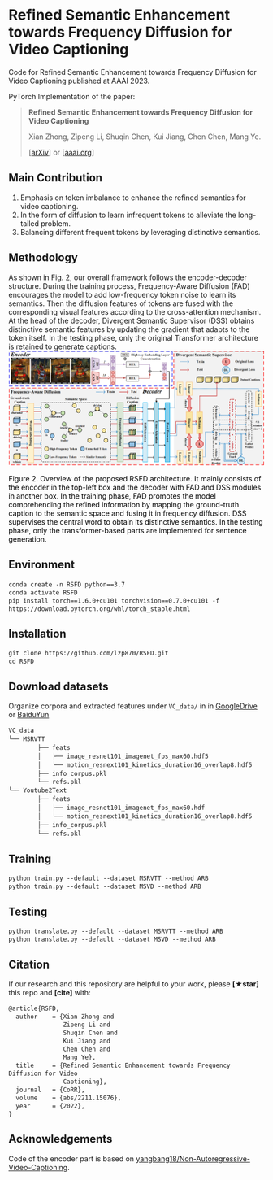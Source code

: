 # Refined Semantic Enhancement towards Frequency Diffusion for Video Captioning
Code for Refined Semantic Enhancement towards Frequency Diffusion for Video Captioning published at AAAI 2023.

PyTorch Implementation of the paper:

> **Refined Semantic Enhancement towards Frequency Diffusion for Video Captioning**
>
> Xian Zhong, Zipeng Li, Shuqin Chen, Kui Jiang, Chen Chen, Mang Ye.
>
> [[arXiv](https://arxiv.org/abs/2211.15076)] or [[aaai.org](https://arxiv.org/abs/2211.15076)]

## Main Contribution
1. Emphasis on token imbalance to enhance the refined semantics for video captioning.
2. In the form of diffusion to learn infrequent tokens to alleviate the long-tailed problem.
3. Balancing different frequent tokens by leveraging distinctive semantics.

## Methodology
As shown in Fig. 2, our overall framework follows the encoder-decoder structure. During the training process, Frequency-Aware Diffusion (FAD) encourages the model to add low-frequency token noise to learn its semantics. Then the diffusion features of tokens are fused with the corresponding visual features according to the cross-attention mechanism. At the head of the decoder, Divergent Semantic Supervisor (DSS) obtains distinctive semantic features by updating the gradient that adapts to the token itself. In the testing phase, only the original Transformer architecture is retained to generate captions.
<img src="RSFD.png" alt="RSFD" style="zoom:100%;" />
<div style="color:orange;  display: inline-block; color: black; ">Figure 2. Overview of the proposed RSFD architecture. It mainly consists of the encoder in the top-left box and the decoder with FAD and DSS modules in another box. In the training phase, FAD promotes the model comprehending the refined information by mapping the ground-truth caption to the semantic space and fusing it in frequency diffusion. DSS supervises the central word to obtain its distinctive semantics. In the testing phase, only the transformer-based parts are implemented for sentence generation.</div>


## Environment

```
conda create -n RSFD python==3.7
conda activate RSFD
pip install torch==1.6.0+cu101 torchvision==0.7.0+cu101 -f https://download.pytorch.org/whl/torch_stable.html
```

## Installation

```
git clone https://github.com/lzp870/RSFD.git
cd RSFD
```

## Download datasets

Organize corpora and extracted features under `VC_data/` in in [GoogleDrive](https://drive.google.com/drive/folders/1oieaYBCNw5sk3fi1cyorYxcMg2LIVXr8?usp=sharing) or [BaiduYun](https://pan.baidu.com/s/1AP3jfSOPcbHHktmHPXeo-w)
```bash
VC_data
└── MSRVTT
        ├── feats
        │   ├── image_resnet101_imagenet_fps_max60.hdf5
        │   └── motion_resnext101_kinetics_duration16_overlap8.hdf5
        ├── info_corpus.pkl
        └── refs.pkl
└── Youtube2Text
        ├── feats
        │   ├── image_resnet101_imagenet_fps_max60.hdf
        │   └── motion_resnext101_kinetics_duration16_overlap8.hdf5
        ├── info_corpus.pkl
        └── refs.pkl
```

## Training 

```
python train.py --default --dataset MSRVTT --method ARB
python train.py --default --dataset MSVD --method ARB
```

## Testing 
```
python translate.py --default --dataset MSRVTT --method ARB
python translate.py --default --dataset MSVD --method ARB
```


## Citation
If our research and this repository are helpful to your work, please **[★star]** this repo and **[cite]** with:

```
@article{RSFD,
  author    = {Xian Zhong and
               Zipeng Li and
               Shuqin Chen and
               Kui Jiang and
               Chen Chen and
               Mang Ye},
  title     = {Refined Semantic Enhancement towards Frequency Diffusion for Video
               Captioning},
  journal   = {CoRR},
  volume    = {abs/2211.15076},
  year      = {2022},
}
```

## Acknowledgements
Code of the encoder part is based on [yangbang18/Non-Autoregressive-Video-Captioning](https://github.com/yangbang18/Non-Autoregressive-Video-Captioning).
